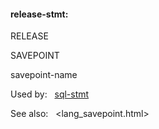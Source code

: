 #### release\-stmt:







RELEASE



SAVEPOINT



savepoint\-name









Used by:   [sql\-stmt](#sql-stmt)  

See also:   <lang_savepoint.html>

